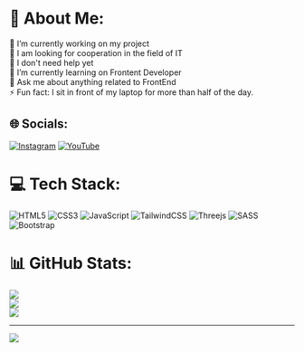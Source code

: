 # 💫 About Me:
🔭 I’m currently working on my project<br>👯 I am looking for cooperation in the field of IT<br>🤝 I don't need help yet<br>🌱 I’m currently learning on Frontent Developer<br>💬 Ask me about anything related to FrontEnd<br>⚡ Fun fact: I sit in front of my laptop for more than half of the day.


## 🌐 Socials:
[![Instagram](https://img.shields.io/badge/Instagram-%23E4405F.svg?logo=Instagram&logoColor=white)](https://instagram.com/https://instagram.com/jonyfrontenddeveloper?igshid=MzRlODBiNWFlZA==) [![YouTube](https://img.shields.io/badge/YouTube-%23FF0000.svg?logo=YouTube&logoColor=white)](https://youtube.com/@https://youtube.com/@JonyGamingUzb) 

# 💻 Tech Stack:
![HTML5](https://img.shields.io/badge/html5-%23E34F26.svg?style=for-the-badge&logo=html5&logoColor=white) ![CSS3](https://img.shields.io/badge/css3-%231572B6.svg?style=for-the-badge&logo=css3&logoColor=white) ![JavaScript](https://img.shields.io/badge/javascript-%23323330.svg?style=for-the-badge&logo=javascript&logoColor=%23F7DF1E) ![TailwindCSS](https://img.shields.io/badge/tailwindcss-%2338B2AC.svg?style=for-the-badge&logo=tailwind-css&logoColor=white) ![Threejs](https://img.shields.io/badge/threejs-black?style=for-the-badge&logo=three.js&logoColor=white) ![SASS](https://img.shields.io/badge/SASS-hotpink.svg?style=for-the-badge&logo=SASS&logoColor=white) ![Bootstrap](https://img.shields.io/badge/bootstrap-%23563D7C.svg?style=for-the-badge&logo=bootstrap&logoColor=white)
# 📊 GitHub Stats:
![](https://github-readme-stats.vercel.app/api?username=Calculator&theme=dark&hide_border=false&include_all_commits=false&count_private=false)<br/>
![](https://github-readme-streak-stats.herokuapp.com/?user=Calculator&theme=dark&hide_border=false)<br/>
![](https://github-readme-stats.vercel.app/api/top-langs/?username=Calculator&theme=dark&hide_border=false&include_all_commits=false&count_private=false&layout=compact)

---
[![](https://visitcount.itsvg.in/api?id=Calculator&icon=0&color=0)](https://visitcount.itsvg.in)

<!-- Proudly created with GPRM ( https://gprm.itsvg.in ) -->
